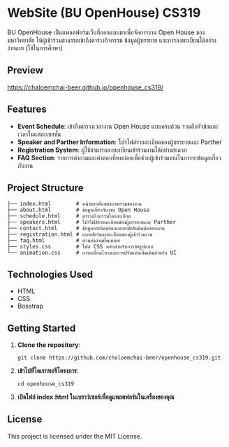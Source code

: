 # WebSite (BU OpenHouse) CS319

BU OpenHouse เป็นแพลตฟอร์มเว็บที่ออกแบบมาเพื่อจัดการงาน Open House ของมหาวิทยาลัย ให้ผู้เข้าร่วมสามารถเข้าถึงตารางกิจกรรม ข้อมูลผู้บรรยาย และการลงทะเบียนได้อย่างง่ายดาย (ใช้ในการศึกษา)

## Preview
https://chaloemchai-beer.github.io/openhouse_cs319/

## Features

* **Event Schedule**: เข้าถึงตารางเวลางาน Open House แบบครบถ้วน รวมถึงหัวข้อและเวลาในแต่ละเซสชั่น
* **Speaker and Parther Information**: โปรไฟล์รายละเอียดของผู้บรรยายและ Parther
* **Registration System**: ผู้ใช้สามารถลงทะเบียนเข้าร่วมงานได้อย่างสะดวก
* **FAQ Section**: รายการคำถามและคำตอบที่พบบ่อยเพื่อช่วยผู้เข้าร่วมงานในการหาข้อมูลเกี่ยวกับงาน

## Project Structure

```
├── index.html        # หน้าแรกที่แสดงภาพรวมของงาน
├── about.html        # ข้อมูลเกี่ยวกับงาน Open House
├── schedule.html     # ตารางกิจกรรมโดยละเอียด
├── speakers.html     # โปรไฟล์รายละเอียดของผู้บรรยายและ Parther
├── contact.html      # ข้อมูลการติดต่อและแบบฟอร์มติดต่อสอบถาม
├── registration.html # แบบฟอร์มลงทะเบียนของผู้เข้าร่วมงาน
├── faq.html          # ส่วนคำถามที่พบบ่อย
├── styles.css        # ไฟล์ CSS หลักสำหรับการจัดรูปแบบ
└── animation.css     # การเคลื่อนไหวและการปรับแต่งเพิ่มเติมสำหรับ UI
```

## Technologies Used

* HTML
* CSS
* Bosstrap

## Getting Started

1. **Clone the repository**:
   ```
   git clone https://github.com/chaloemchai-beer/openhouse_cs319.git
   ```

2. **เข้าไปที่ไดเรกทอรีโครงการ**:
   ```
   cd openhouse_cs319
   ```

3. **เปิดไฟล์ index.html ในเบราว์เซอร์เพื่อดูแพลตฟอร์มในเครื่องของคุณ**

## License

This project is licensed under the MIT License.
